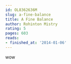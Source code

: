 ```yaml
---
id: OL8362636M
slug: a-fine-balance
title: A Fine Balance
author: Rohinton Mistry
rating: 5
pages: 603
reads:
- finished_at: '2014-01-06'
---
```

wow
